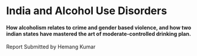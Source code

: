 # India and Alcohol Use Disorders

#### How alcoholism relates to crime and gender based violence, and how two indian states have mastered the art of moderate-controlled drinking plan.

Report Submitted by Hemang Kumar